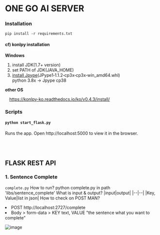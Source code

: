 # ONE GO AI SERVER


### Installation
`pip install -r requirements.txt`

#### cf) konlpy installation

**Windows**
1. install JDK(1.7+ version)
2. set PATH of JDK(JAVA_HOME)
3. [install Jpype](https://www.lfd.uci.edu/~gohlke/pythonlibs/#jpype)(JPype1‑1.1.2‑cp3x‑cp3x‑win_amd64.whl)  
  python 3.8x -> Jpype cp38
  
**other OS**

&emsp;https://konlpy-ko.readthedocs.io/ko/v0.4.3/install/

### Scripts

#### `python start_flask.py`
Runs the app.
Open http://localhost:5000 to view it in the browser.

<br>
<br>


## FLASK REST API

### __1. Sentence Complete__
`complete.py`
How to run? python complete.py in path 'libs/sentence_complete'
What is input & output?
  |input|output|
  |--|--|
  |Key, Value|list in json|
How to check on POST MAN? 
  <li> POST http://localhost:2727/complete
  <li> Body > form-data > KEY text, VALUE "the sentence what you want to complete"
    
  ![image](https://user-images.githubusercontent.com/76719920/129465341-f50930f0-75c2-453c-92a4-62daaae60cd5.png)

